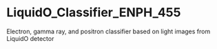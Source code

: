 # LiquidO_Classifier_ENPH_455
Electron, gamma ray, and positron classifier based on light images from LiquidO detector
